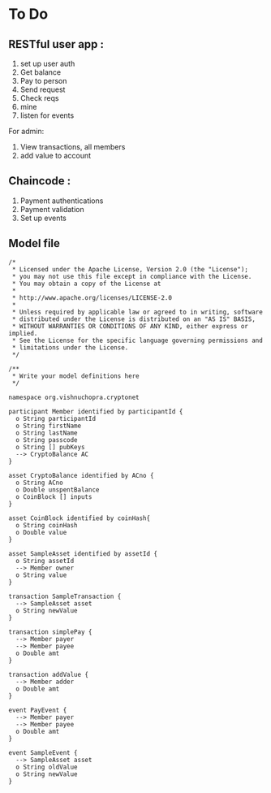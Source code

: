 # To Do

## RESTful user app :
1. set up user auth
2. Get balance
3. Pay to person
4. Send request
5. Check reqs
6. mine
7. listen for events

For admin:
1. View transactions, all members
2. add value to account

## Chaincode :
1. Payment authentications
2. Payment validation
3. Set up events

## Model file 
```
/*
 * Licensed under the Apache License, Version 2.0 (the "License");
 * you may not use this file except in compliance with the License.
 * You may obtain a copy of the License at
 *
 * http://www.apache.org/licenses/LICENSE-2.0
 *
 * Unless required by applicable law or agreed to in writing, software
 * distributed under the License is distributed on an "AS IS" BASIS,
 * WITHOUT WARRANTIES OR CONDITIONS OF ANY KIND, either express or implied.
 * See the License for the specific language governing permissions and
 * limitations under the License.
 */

/**
 * Write your model definitions here
 */

namespace org.vishnuchopra.cryptonet

participant Member identified by participantId {
  o String participantId
  o String firstName
  o String lastName
  o String passcode
  o String [] pubKeys
  --> CryptoBalance AC
}

asset CryptoBalance identified by ACno {
  o String ACno
  o Double unspentBalance
  o CoinBlock [] inputs
}

asset CoinBlock identified by coinHash{
  o String coinHash
  o Double value
}

asset SampleAsset identified by assetId {
  o String assetId
  --> Member owner
  o String value
}

transaction SampleTransaction {
  --> SampleAsset asset
  o String newValue
}

transaction simplePay {
  --> Member payer
  --> Member payee
  o Double amt
}

transaction addValue {
  --> Member adder
  o Double amt
}

event PayEvent {
  --> Member payer
  --> Member payee
  o Double amt
}

event SampleEvent {
  --> SampleAsset asset
  o String oldValue
  o String newValue
}

```